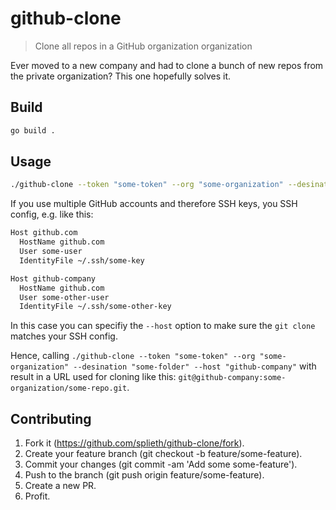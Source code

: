 # github-clone

> Clone all repos in a GitHub organization organization

Ever moved to a new company and had to clone a bunch of new repos from the private organization? This one hopefully solves it.

## Build
```bash
go build .
```

## Usage
```bash
./github-clone --token "some-token" --org "some-organization" --desination "some-folder"
```

If you use multiple GitHub accounts and therefore SSH keys, you SSH config, e.g. like this:

```bash
Host github.com
  HostName github.com
  User some-user
  IdentityFile ~/.ssh/some-key

Host github-company
  HostName github.com
  User some-other-user
  IdentityFile ~/.ssh/some-other-key
```

In this case you can specifiy the ```--host``` option to make sure the ```git clone``` matches your SSH config.

Hence, calling ```./github-clone --token "some-token" --org "some-organization" --desination "some-folder" --host "github-company"``` with result in a URL used for cloning like this: ```git@github-company:some-organization/some-repo.git```.

## Contributing
1) Fork it (https://github.com/splieth/github-clone/fork).
1) Create your feature branch (git checkout -b feature/some-feature).
1) Commit your changes (git commit -am 'Add some some-feature').
1) Push to the branch (git push origin feature/some-feature).
1) Create a new PR.
1) Profit.
